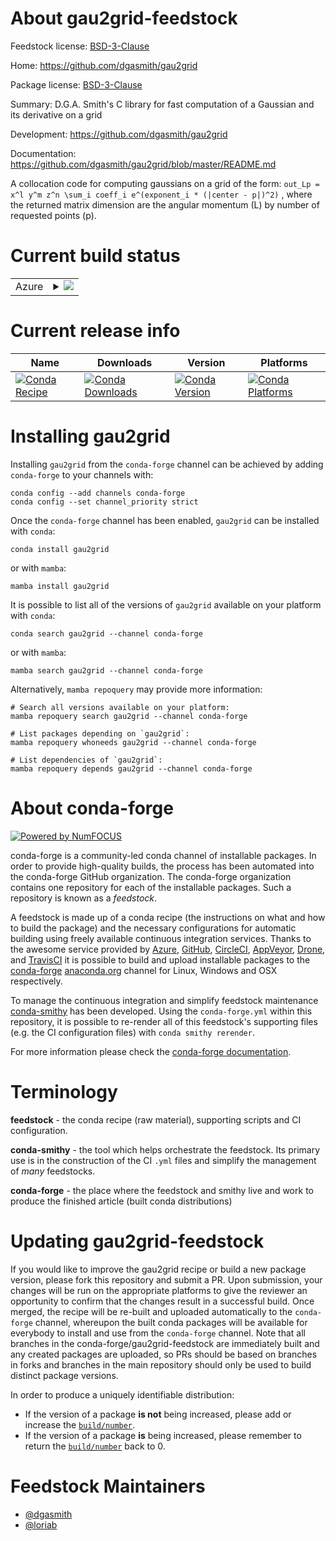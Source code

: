 About gau2grid-feedstock
========================

Feedstock license: [BSD-3-Clause](https://github.com/conda-forge/gau2grid-feedstock/blob/main/LICENSE.txt)

Home: https://github.com/dgasmith/gau2grid

Package license: [BSD-3-Clause](https://opensource.org/licenses/BSD-3-Clause)

Summary: D.G.A. Smith's C library for fast computation of a Gaussian and its derivative on a grid

Development: https://github.com/dgasmith/gau2grid

Documentation: https://github.com/dgasmith/gau2grid/blob/master/README.md

A collocation code for computing gaussians on a grid of the form: ``` out_Lp = x^l y^m z^n \sum_i coeff_i e^(exponent_i * (|center - p|)^2) ``` , where the returned matrix dimension are the angular momentum (L) by number of requested points (p).


Current build status
====================


<table>
    
  <tr>
    <td>Azure</td>
    <td>
      <details>
        <summary>
          <a href="https://dev.azure.com/conda-forge/feedstock-builds/_build/latest?definitionId=11610&branchName=main">
            <img src="https://dev.azure.com/conda-forge/feedstock-builds/_apis/build/status/gau2grid-feedstock?branchName=main">
          </a>
        </summary>
        <table>
          <thead><tr><th>Variant</th><th>Status</th></tr></thead>
          <tbody><tr>
              <td>linux_64</td>
              <td>
                <a href="https://dev.azure.com/conda-forge/feedstock-builds/_build/latest?definitionId=11610&branchName=main">
                  <img src="https://dev.azure.com/conda-forge/feedstock-builds/_apis/build/status/gau2grid-feedstock?branchName=main&jobName=linux&configuration=linux%20linux_64_" alt="variant">
                </a>
              </td>
            </tr><tr>
              <td>osx_64</td>
              <td>
                <a href="https://dev.azure.com/conda-forge/feedstock-builds/_build/latest?definitionId=11610&branchName=main">
                  <img src="https://dev.azure.com/conda-forge/feedstock-builds/_apis/build/status/gau2grid-feedstock?branchName=main&jobName=osx&configuration=osx%20osx_64_" alt="variant">
                </a>
              </td>
            </tr><tr>
              <td>osx_arm64</td>
              <td>
                <a href="https://dev.azure.com/conda-forge/feedstock-builds/_build/latest?definitionId=11610&branchName=main">
                  <img src="https://dev.azure.com/conda-forge/feedstock-builds/_apis/build/status/gau2grid-feedstock?branchName=main&jobName=osx&configuration=osx%20osx_arm64_" alt="variant">
                </a>
              </td>
            </tr><tr>
              <td>win_64</td>
              <td>
                <a href="https://dev.azure.com/conda-forge/feedstock-builds/_build/latest?definitionId=11610&branchName=main">
                  <img src="https://dev.azure.com/conda-forge/feedstock-builds/_apis/build/status/gau2grid-feedstock?branchName=main&jobName=win&configuration=win%20win_64_" alt="variant">
                </a>
              </td>
            </tr>
          </tbody>
        </table>
      </details>
    </td>
  </tr>
</table>

Current release info
====================

| Name | Downloads | Version | Platforms |
| --- | --- | --- | --- |
| [![Conda Recipe](https://img.shields.io/badge/recipe-gau2grid-green.svg)](https://anaconda.org/conda-forge/gau2grid) | [![Conda Downloads](https://img.shields.io/conda/dn/conda-forge/gau2grid.svg)](https://anaconda.org/conda-forge/gau2grid) | [![Conda Version](https://img.shields.io/conda/vn/conda-forge/gau2grid.svg)](https://anaconda.org/conda-forge/gau2grid) | [![Conda Platforms](https://img.shields.io/conda/pn/conda-forge/gau2grid.svg)](https://anaconda.org/conda-forge/gau2grid) |

Installing gau2grid
===================

Installing `gau2grid` from the `conda-forge` channel can be achieved by adding `conda-forge` to your channels with:

```
conda config --add channels conda-forge
conda config --set channel_priority strict
```

Once the `conda-forge` channel has been enabled, `gau2grid` can be installed with `conda`:

```
conda install gau2grid
```

or with `mamba`:

```
mamba install gau2grid
```

It is possible to list all of the versions of `gau2grid` available on your platform with `conda`:

```
conda search gau2grid --channel conda-forge
```

or with `mamba`:

```
mamba search gau2grid --channel conda-forge
```

Alternatively, `mamba repoquery` may provide more information:

```
# Search all versions available on your platform:
mamba repoquery search gau2grid --channel conda-forge

# List packages depending on `gau2grid`:
mamba repoquery whoneeds gau2grid --channel conda-forge

# List dependencies of `gau2grid`:
mamba repoquery depends gau2grid --channel conda-forge
```


About conda-forge
=================

[![Powered by
NumFOCUS](https://img.shields.io/badge/powered%20by-NumFOCUS-orange.svg?style=flat&colorA=E1523D&colorB=007D8A)](https://numfocus.org)

conda-forge is a community-led conda channel of installable packages.
In order to provide high-quality builds, the process has been automated into the
conda-forge GitHub organization. The conda-forge organization contains one repository
for each of the installable packages. Such a repository is known as a *feedstock*.

A feedstock is made up of a conda recipe (the instructions on what and how to build
the package) and the necessary configurations for automatic building using freely
available continuous integration services. Thanks to the awesome service provided by
[Azure](https://azure.microsoft.com/en-us/services/devops/), [GitHub](https://github.com/),
[CircleCI](https://circleci.com/), [AppVeyor](https://www.appveyor.com/),
[Drone](https://cloud.drone.io/welcome), and [TravisCI](https://travis-ci.com/)
it is possible to build and upload installable packages to the
[conda-forge](https://anaconda.org/conda-forge) [anaconda.org](https://anaconda.org/)
channel for Linux, Windows and OSX respectively.

To manage the continuous integration and simplify feedstock maintenance
[conda-smithy](https://github.com/conda-forge/conda-smithy) has been developed.
Using the ``conda-forge.yml`` within this repository, it is possible to re-render all of
this feedstock's supporting files (e.g. the CI configuration files) with ``conda smithy rerender``.

For more information please check the [conda-forge documentation](https://conda-forge.org/docs/).

Terminology
===========

**feedstock** - the conda recipe (raw material), supporting scripts and CI configuration.

**conda-smithy** - the tool which helps orchestrate the feedstock.
                   Its primary use is in the construction of the CI ``.yml`` files
                   and simplify the management of *many* feedstocks.

**conda-forge** - the place where the feedstock and smithy live and work to
                  produce the finished article (built conda distributions)


Updating gau2grid-feedstock
===========================

If you would like to improve the gau2grid recipe or build a new
package version, please fork this repository and submit a PR. Upon submission,
your changes will be run on the appropriate platforms to give the reviewer an
opportunity to confirm that the changes result in a successful build. Once
merged, the recipe will be re-built and uploaded automatically to the
`conda-forge` channel, whereupon the built conda packages will be available for
everybody to install and use from the `conda-forge` channel.
Note that all branches in the conda-forge/gau2grid-feedstock are
immediately built and any created packages are uploaded, so PRs should be based
on branches in forks and branches in the main repository should only be used to
build distinct package versions.

In order to produce a uniquely identifiable distribution:
 * If the version of a package **is not** being increased, please add or increase
   the [``build/number``](https://docs.conda.io/projects/conda-build/en/latest/resources/define-metadata.html#build-number-and-string).
 * If the version of a package **is** being increased, please remember to return
   the [``build/number``](https://docs.conda.io/projects/conda-build/en/latest/resources/define-metadata.html#build-number-and-string)
   back to 0.

Feedstock Maintainers
=====================

* [@dgasmith](https://github.com/dgasmith/)
* [@loriab](https://github.com/loriab/)

